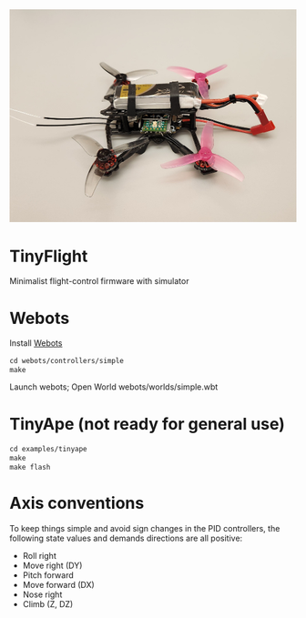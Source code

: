 <img src="media/tinyape.jpg" width=600>

# TinyFlight
Minimalist flight-control firmware with simulator


# Webots

Install [Webots](https://cyberbotics.com/)

```
cd webots/controllers/simple
make
```

Launch webots; Open World webots/worlds/simple.wbt

# TinyApe (not ready for general use)

```
cd examples/tinyape
make
make flash
```

# Axis conventions

To keep things simple and avoid sign changes in the PID controllers, the
following state values and demands directions are all positive:

* Roll right
* Move right (DY)
* Pitch forward
* Move forward (DX)
* Nose right 
* Climb (Z, DZ)
